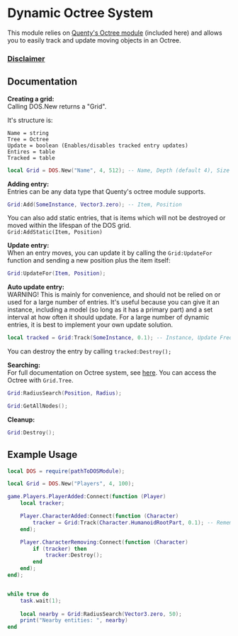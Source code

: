 # Dynamic Octree System
This module relies on [Quenty's Octree module](https://quenty.github.io/NevermoreEngine/api/Octree/) (included here) and allows you to easily track and update moving objects in an Octree.

### [Disclaimer](https://github.com/plasma-node/RandomPublicModules/blob/master/DISCLAIMER.md)

## Documentation

**Creating a grid:**    
Calling DOS.New returns a "Grid".

It's structure is:

```
Name = string
Tree = Octree
Update = boolean (Enables/disables tracked entry updates)
Entires = table
Tracked = table
```


```lua
local Grid = DOS.New("Name", 4, 512); -- Name, Depth (default 4), Size (default 512)
```

**Adding entry:**   
Entries can be any data type that Quenty's octree module supports. 
```lua
Grid:Add(SomeInstance, Vector3.zero); -- Item, Position
```

You can also add static entries, that is items which will not be destroyed or moved within the lifespan of the DOS grid.    
``Grid:AddStatic(Item, Position)``

**Update entry:**    
When an entry moves, you can update it by calling the ``Grid:UpdateFor`` function and sending a new position plus the item itself:

```lua
Grid:UpdateFor(Item, Position);
```

**Auto update entry:**    
WARNING! This is mainly for convenience, and should not be relied on or used for a large number of entries. It's useful because you can give it an instance,
including a model (so long as it has a primary part) and a set interval at how often it should update. For a large number of dynamic entries,
it is best to implement your own update solution.

```lua
local tracked = Grid:Track(SomeInstance, 0.1); -- Instance, Update Frequency (Default: 0.1s)
```

You can destroy the entry by calling ``tracked:Destroy();``

**Searching:**    
For full documentation on Octree system, see [here](https://quenty.github.io/NevermoreEngine/api/Octree/). You can access the Octree with ``Grid.Tree``.

```lua
Grid:RadiusSearch(Position, Radius);
```

```lua
Grid:GetAllNodes();
```

**Cleanup:**   
```lua
Grid:Destroy();
```

## Example Usage

```lua
local DOS = require(pathToDOSModule);

local Grid = DOS.New("Players", 4, 100);

game.Players.PlayerAdded:Connect(function (Player)
	local tracker;

	Player.CharacterAdded:Connect(function (Character)
		tracker = Grid:Track(Character.HumanoidRootPart, 0.1); -- Remember that using Grid:Track is not ideal for a large amount of objects. Better in this case to make a big loop to update for all players, or update only when movement events are fired.
	end);

	Player.CharacterRemoving:Connect(function (Character)
		if (tracker) then
			tracker:Destroy();
		end
	end);
end);


while true do
	task.wait(1);
	
	local nearby = Grid:RadiusSearch(Vector3.zero, 50);
	print("Nearby entities: ", nearby)
end

```
